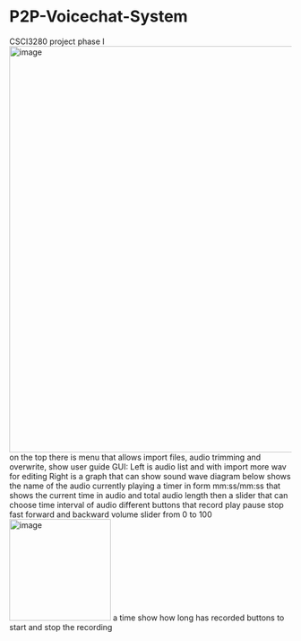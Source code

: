 # P2P-Voicechat-System
CSCI3280 project phase I
<img width="724" alt="image" src="https://github.com/EHChan52/P2P-Voicechat-System/assets/126001690/fc9e0df0-3a7b-4658-8730-b1510cfd11cc">
on the top there is menu that allows import files, audio trimming and overwrite, show user guide
GUI: Left is audio list and with import more wav for editing
Right is a graph that can show sound wave diagram
below shows the name of the audio currently playing
a timer in form mm:ss/mm:ss that shows the current time in audio and total audio length then a slider that can choose time interval of audio
different buttons that record play pause stop fast forward and backward volume slider from 0 to 100
<img width="181" alt="image" src="https://github.com/EHChan52/P2P-Voicechat-System/assets/126001690/a2839bf8-59bc-44e7-bc95-ee126d946840">
a time show how long has recorded
buttons to start and stop the recording
